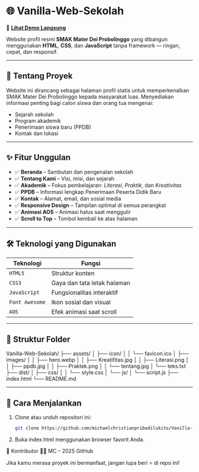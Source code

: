 # 🌐 Vanilla-Web-Sekolah

📌 **[Lihat Demo Langsung](https://michaelchristianpribadilukito.github.io/Vanilla-Web-Sekolah/#beranda)**

Website profil resmi **SMAK Mater Dei Probolinggo** yang dibangun menggunakan **HTML**, **CSS**, dan **JavaScript** tanpa framework — ringan, cepat, dan responsif.

---

## 🏫 Tentang Proyek

Website ini dirancang sebagai halaman profil statis untuk memperkenalkan SMAK Mater Dei Probolinggo kepada masyarakat luas. Menyediakan informasi penting bagi calon siswa dan orang tua mengenai:

- Sejarah sekolah  
- Program akademik  
- Penerimaan siswa baru (PPDB)  
- Kontak dan lokasi  

---

## ✨ Fitur Unggulan

- ✅ **Beranda** – Sambutan dan pengenalan sekolah  
- ✅ **Tentang Kami** – Visi, misi, dan sejarah  
- ✅ **Akademik** – Fokus pembelajaran: *Literasi*, *Praktik*, dan *Kreativitas*  
- ✅ **PPDB** – Informasi lengkap Penerimaan Peserta Didik Baru  
- ✅ **Kontak** – Alamat, email, dan sosial media  
- ✅ **Responsive Design** – Tampilan optimal di semua perangkat  
- ✅ **Animasi AOS** – Animasi halus saat menggulir  
- ✅ **Scroll to Top** – Tombol kembali ke atas halaman  

---

## 🛠️ Teknologi yang Digunakan

| Teknologi         | Fungsi                                  |
|-------------------|------------------------------------------|
| `HTML5`           | Struktur konten                         |
| `CSS3`            | Gaya dan tata letak halaman             |
| `JavaScript`      | Fungsionalitas interaktif               |
| `Font Awesome`    | Ikon sosial dan visual                  |
| `AOS`             | Efek animasi saat scroll               |

---

## 📁 Struktur Folder

Vanilla-Web-Sekolah/
├── assets/
│ ├── icon/
│ │ └── favicon.ico
│ ├── images/
│ │ ├── hero.webp
│ │ ├── Kreatifitas.jpg
│ │ ├── Literasi.png
│ │ ├── ppdb.jpg
│ │ ├── Praktek.png
│ │ └── tentang.jpg
│ └── teks.txt
├── dist/
│ ├── css/
│ │ └── style.css
│ └── js/
│ └── script.js
├── index.html
└── README.md


---

## 🚀 Cara Menjalankan

1. Clone atau unduh repositori ini:
   ```bash
   git clone https://github.com/michaelchristianpribadilukito/Vanilla-Web-Sekolah.git

2. Buka index.html menggunakan browser favorit Anda.

👤 Kontributor
🧑‍💻 MC – 2025
GitHub

Jika kamu merasa proyek ini bermanfaat, jangan lupa beri ⭐ di repo ini!
